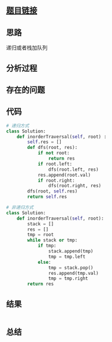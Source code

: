 [//]: # (@Author  : xu.junpeng)
[//]: # (@Time    : 2020/11/22 3:32 下午)
## [题目链接](https://leetcode-cn.com/problems/binary-tree-inorder-traversal/)

## 思路
递归或者栈加队列
## 分析过程

## 存在的问题

## 代码
```python
# 递归方式
class Solution:
    def inorderTraversal(self, root) :
        self.res = []
        def dfs(root, res):
            if not root:
                return res
            if root.left:
                dfs(root.left, res)
            res.append(root.val)
            if root.right:
                dfs(root.right, res)
        dfs(root, self.res)
        return self.res

# 非递归方式
class Solution:
    def inorderTraversal(self, root):
        stack = []
        res = []
        tmp = root
        while stack or tmp:
            if tmp:
                stack.append(tmp)
                tmp = tmp.left
            else:
                tmp = stack.pop()
                res.append(tmp.val)
                tmp = tmp.right
        return res
```

## 结果
```

```
## 总结
